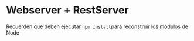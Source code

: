# Webserver + RestServer

Recuerden que deben ejecutar `npm install`para reconstruir los módulos de Node
